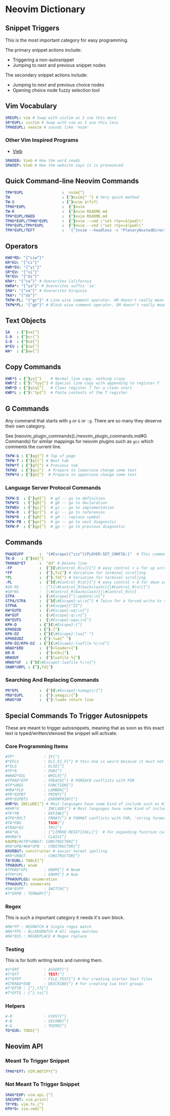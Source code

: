 # Neovim Dictionary

## Snippet Triggers

This is the most important category for easy programming.

The primary snippet actions include:

- Triggering a non-autosnippet
- Jumping to next and previous snippet nodes

The secondary snippet actions include:

- Jumping to next and previous choice nodes
- Opening choice node fuzzy selection tool

## Vim Vocabulary

```yaml
SREUPL: vim # Swap with victim as I use this more
SR*EUPL: victim # Swap with vim as I use this less
TPHOEUPL: neovim # sounds like 'noim'
```

### Other Vim Inspired Programs

- [Vieb](https://vieb.dev/)

```yaml
SRAOEB: Vieb # How the word reads
SRAOEP: Vieb # How the website says it is pronounced
```

## Quick Command-line Neovim Commands

```yaml
TPH*EUPL                 :  nvim{^}
TW                       : {^}nvim{^ ^} # Very quick method
TW-S                     : {^}nvim $(fzf)
TPHO*EUPL                :  {^}nvim
TW-R                     :  {^}nvim README.md
TPH*EUPL/RAED            :  {^}nvim README.md
TPHO*EUPL/TPHO*EUPL      :  {^}nvim --cmd \"set rtp+=$(pwd)\"
TPH*EUPL/TPH*EUPL        :  {^}nvim --cmd \"set rtp+=$(pwd)\"
TPH*EUPL/TEFT            :  '{^}nvim --headless -c "PlenaryBustedDirectory ."'
```

## Operators

```yaml
KWO*RD: "{^ciw^}"
KR*EU: "{^ci^}"
KWR*EU: "{^yi^}"
SR*EU: "{^vi^}"
TK*EU: "{^di^}"
KRA*: "{^ca^}" # Overwrites California
KWRA*: "{^ya^}" # Overwrites suffix 'ia'
SRA*: "{^va^}" # Overwrites Virginia
TKA*: "{^da^}"
TKPW-PL: "{^gc^}" # Line wise comment operator. GM doesn't really mean anything.
TKPW*PL: "{^gb^}" # Block wise comment operator. GM doesn't really mean anything.
```

## Text Objects

```yaml
SA   : {^}sa{^}
S-R  : {^}sr{^}
S-D  : {^}sd{^}
W*EU : {^}iw{^}
WA*  : {^}aw{^}
```

## Copy Commands

```yaml
KWR*S : {^}yy{^}    # Normal line copy, nothing crazy
KWR*Z : {^}\"Tyy{^} # Special line copy with appending to register T
KWR*D : {^}qtq{^}   # Clear register T for a clean start
KWR*L : {^}\"tp{^}  # Paste contents of the T register
```

## G Commands

Any command that starts with `g` or `G` or `:g`.
There are so many they deserve their own category.

See [neovim_plugin_commands](./neovim_plugin_commands.md#G Commands)
for similar mappings for neovim plugins such as `gcc` which comments the current
line.

```yaml
TKPW-G : {^}gg{^} # Top of page
TKPW-T : {^}gt{^} # Next tab
TKPW*T : {^}gT{^} # Previous tab
TKPWU  : {^}gu{^}  # Prepare to lowercase change some text
TKPW*U : {^}gU{^}  # Prepare to uppercase change some text
```

### Language Server Protocol Commands

```yaml
TKPW-D  : {^}gd{^}  # gd -- go to definition
TKPW*D  : {^}gD{^}  # gD -- go to declaration
TKPWEU  : {^}gi{^}  # gi -- go to implementation
TKPW-R  : {^}gr{^}  # gr -- go to references
TKPW*R  : {^}gR{^}  # gR -- replace symbol
TKPW-PB : {^}gn{^}  # gn -- go to next diagnostic
TKPW-P  : {^}gp{^}  # gp -- go to previous diagnostic
```

## Commands

```yaml
PHAOEUFP       :  "{#Escape}{^zzz^}{PLOVER:SET_CONFIG:}"  # This command is will save my file in vim and reload Plover
TK-D   : {^}dd{^}
TKHRAO*ET      :  ^dd^ # Delete line
-FP            :  {^}{\#Control_R(u)}{^} # easy control + u for up scroll
*FP            :  {^},Tu{^} # Variation for terminal scrolling
*PL            :  {^},Td{^} # Variation for terminal scrolling
-PL            :  {^}{\#Control_R(d)}{^} # easy control + d for down scroll
#SR-RS         :  {^}{\#Control_R(backslash)}{\#Control_R(n)}{^}
#SR*RS         :  {\#Control_R(backslash)}{\#Control_R(n)}
STPA           :  {\#Escape}{^}:update\\n{^}
STPA/STPA      :  {^}{\#Escape}:w\\n{^} # Twice for a forced write to single file
STPHA          :  {\#Escape}{^ZZ^}
KW*EUTD        :  {\#Escape}:wq\\n{^}
KW*EUT         :  {\#Escape}:q\\n{^}
KW*EUTS        :  {\#Escape}:wqa\\n{^}
KPH-D          : {^}{\#Escape}:{^}
KPHOEUD        : {^}:{^}
KPH-DZ         : {^}{\#Escape}:lua{^ ^}
KPHOEUDZ       : {^}:lua{^ ^}
KPH-DZ/KPH-DZ  : {^}{\#Escape}:luafile %\\n{^}
HRAO*ERD       :  {^}<leader>{^}
KR-R           :  {^}<CR>{^}
HRAOUF         :  {^}luafile %{^}
HRAO*UF  : {^}{\#Escape}:luafile %\\n{^}
SKWR*URPL : {^},fd{^}
```

### Searching And Replacing Commands

```yaml
PR*EPL         :  {^}{\#Escape}:%smagic/{^}
PRO*EUPL       :  {^}:smagic/{^}
HRAO*UD        :  {^}:luado return line
```

## Special Commands To Trigger Autosnippets

These are meant to trigger autosnippets, meaning that as soon as this exact text
is typed/written/stenoed the snippet will activate.

### Core Programming Items

```yaml
#TP*             : IF{^}
#*EFLS           : ELS_EI_F{^} # this one is weird because it must not contain the words "else" or "if" or it'll trigger over snippets
#*ELS            : ELSE{^}
#TP*R            : FOR{^}
#WHAO*EUL        : WHILE{^}
#TPRAO*EFP       : FREACH{^} # FOREACH conflicts with FOR
#TP*UBGS         : FUNCTION{^}
#HRA*PLD         : LAMBDA{^}
#PR*EUPBT        : PRINT{^}
#PR*EUPBTS       : ERRORPRINT{^}
KHR*U: INCLUDE{^} # Most languages have some kind of include such as #include, using, open, import etc.
#KHR*U           : INCLUDE{^} # Most languages have some kind of include such as #include, using, open, import etc.
#TK*PB           : DEFINE{^}
#TPO*RPLT        : FRMAT{^} # FORMAT conflicts with FOR, 'string format' is also used and is sometimes more memorable
#TA*FBG          : TASK{^}
#TRAO*EU         : TRY{^}
#KA*UL           : {^}{MODE:RESET}CALL{^}  # For expanding function calls
#KHRA*S          : CLASS{^}
KAUPB/#STR*URBGT: CONSTRUCTOR{^}
#KA*UPB/#KA*UPB  : CONSTRUCTOR{^}
KRURBGT: constructor # easier normal spelling
#KR*URBGT        : CONSTRUCTOR{^}
TA*EUBL: TABLE{^}
TPHAOUPL: enum
#TPHAO*UPL       : ENUM{^} # Noom
#TPH*UPL         : ENUM{^} # Num
TPHAOUPLGS: enumeration
TPHAOUPLT: enumerate
#SW*EUFP         : SWITCH{^}
#T*ERPB : TERNARY{^}
```

### Regex

This is such a important category it needs it's own block.

```yaml
#RA*FP : REGMATCH # Single regex match
#RA*FPS : ALLREGMATCH # All regex matches
#RA*EUS : REGREPLACE # Regex replace
```

### Testing

This is for both writing tests and running them.

```yaml
#S*ERT           : ASSERT{^}
#T*EFT           : TEST{^}
#T*EFRT          : FILE_TEST{^} # For creating starter test files
#STKRAO*EUB      : DESCRIBE{^} # For creating lua test groups
#T*EFTD : {^},tT{^}
#T*EFTS : {^},ts{^}
```

### Helpers

```yaml
#-R              : FIRST{^}
#-B              : SECOND{^}
#-G              : THIRD{^}
TO*EUD: TODO{^}
```

## Neovim API

### Meant To Trigger Snippet

```yaml
TPHO*EFT: VIM.NOTIFY{^}
```

### Not Meant To Trigger Snippet

```yaml
SRAO*EUP: vim.api.{^}
SREUPBT: vim.print(
TP*PB: vim.fn.{^}
KPH*D: vim.cmd{^}
```
